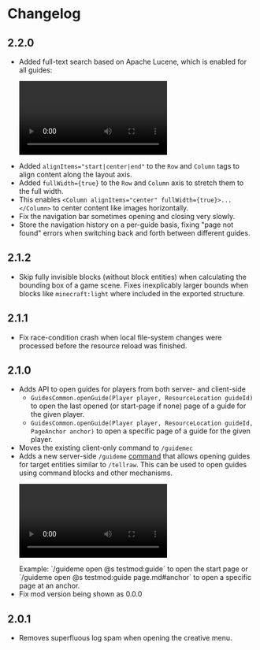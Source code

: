 
# Changelog

## 2.2.0

- Added full-text search based on Apache Lucene, which is enabled for all guides:
  <p><video controls><source src={require('./guide-search.mp4').default}/></video></p>
- Added `alignItems="start|center|end"` to the `Row` and `Column` tags to align content along the layout axis.
- Added `fullWidth={true}` to the `Row` and `Column` axis to stretch them to the full width.
- This enables `<Column alignItems="center" fullWidth={true}>...</Column>` to center content like images horizontally.
- Fix the navigation bar sometimes opening and closing very slowly.
- Store the navigation history on a per-guide basis, fixing "page not found" errors when switching back and forth between different guides.

## 2.1.2

- Skip fully invisible blocks (without block entities) when calculating the bounding box of a game scene. Fixes inexplicably larger bounds when blocks like `minecraft:light` where included in the exported structure.

## 2.1.1

- Fix race-condition crash when local file-system changes were processed before the resource reload was finished.

## 2.1.0

- Adds API to open guides for players from both server- and client-side
  - `GuidesCommon.openGuide(Player player, ResourceLocation guideId)` to open the last opened (or start-page if none) page of a guide for the given player.
  - `GuidesCommon.openGuide(Player player, ResourceLocation guideId, PageAnchor anchor)` to open a specific page of a guide for the given player.
- Moves the existing client-only command to `/guidemec`
- Adds a new server-side `/guideme` [command](./commands.md) that allows opening guides for target entities similar to `/tellraw`.
  This can be used to open guides using command blocks and other mechanisms.
  <p><video controls><source src={require('./command-block-guide.mp4').default}/></video></p>
  Example: `/guideme open @s testmod:guide` to open the start page
  or `/guideme open @s testmod:guide page.md#anchor` to open a specific page at an anchor.
- Fix mod version being shown as 0.0.0

## 2.0.1

- Removes superfluous log spam when opening the creative menu.
